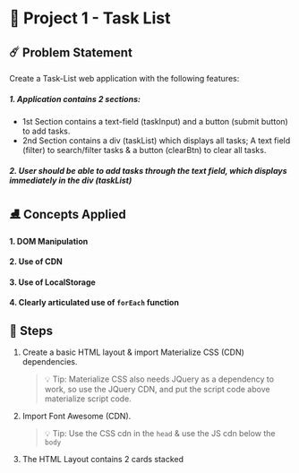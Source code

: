 # 🏓 Project 1 - Task List

## ☄️ Problem Statement

Create a Task-List web application with the following features:

##### 1. Application contains 2 sections:

- 1st Section contains a text-field (taskInput) and a button (submit button) to add tasks.
- 2nd Section contains a div (taskList) which displays all tasks; A text field (filter) to search/filter tasks & a button (clearBtn) to clear all tasks.

##### 2. User should be able to add tasks through the text field, which displays immediately in the div (taskList)

## ⛸ Concepts Applied

#### 1. DOM Manipulation

#### 2. Use of CDN

#### 3. Use of LocalStorage

#### 4. Clearly articulated use of `forEach` function

## 🌮 Steps

1. Create a basic HTML layout & import Materialize CSS (CDN) dependencies.

   > 💡 Tip: Materialize CSS also needs JQuery as a dependency to work, so use the JQuery CDN, and put the script code above materialize script code.

2. Import Font Awesome (CDN).

   > 💡 Tip: Use the CSS cdn in the `head` & use the JS cdn below the `body`

3. The HTML Layout contains 2 cards stacked
